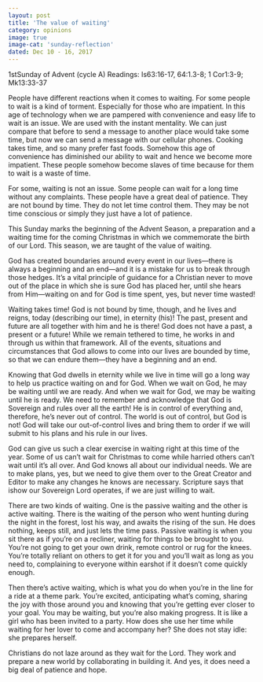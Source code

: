 ```yaml
---
layout: post
title: 'The value of waiting'
category: opinions
image: true
image-cat: 'sunday-reflection'
dated: Dec 10 - 16, 2017
---
```


1stSunday of Advent (cycle A)
Readings:	Is63:16-17, 64:1.3-8; 1 Cor1:3-9; Mk13:33-37

People have different reactions when it comes to waiting.  For some people to wait is a kind of torment.  Especially for those who are impatient.  In this age of technology when we are pampered with convenience and easy life to wait is an issue.  We are used with the instant mentality.  We can just compare that before to send a message to another place would take some time, but now we can send a message with our cellular phones.  Cooking takes time, and so many prefer fast foods.  Somehow this age of convenience has diminished our ability to wait and hence we become more impatient.  These people somehow become slaves of time because for them to wait is a waste of time.

For some, waiting is not an issue. Some people can wait for a long time without any complaints.  These people have a great deal of patience.  They are not bound by time.  They do not let time control them.  They may be not time conscious or simply they just have a lot of patience.

This Sunday marks the beginning of the Advent Season, a preparation and a waiting time for the coming Christmas in which we commemorate the birth of our Lord.  This season, we are taught of the value of waiting.

God has created boundaries around every event in our lives—there is always a beginning and an end—and it is a mistake for us to break through those hedges. It’s a vital principle of guidance for a Christian never to move out of the place in which she is sure God has placed her, until she hears from Him—waiting on and for God is time spent, yes, but never time wasted!

Waiting takes time! God is not bound by time, though, and he lives and reigns, today (describing our time), in eternity (his)! The past, present and future are all together with him and he is there! God does not have a past, a present or a future! While we remain tethered to time, he works in and through us within that framework. All of the events, situations and circumstances that God allows to come into our lives are bounded by time, so that we can endure them—they have a beginning and an end.

Knowing that God dwells in eternity while we live in time will go a long way to help us practice waiting on and for God. When we wait on God, he may be waiting until we are ready. And when we wait for God, we may be waiting until he is ready. We need to remember and acknowledge that God is Sovereign and rules over all the earth! He is in control of everything and, therefore, he’s never out of control. The world is out of control, but God is not! God will take our out-of-control lives and bring them to order if we will submit to his plans and his rule in our lives. 

God can give us such a clear exercise in waiting right at this time of the year.  Some of us can’t wait for Christmas to come while harried others can’t wait until it’s all over. And God knows all about our individual needs. We are to make plans, yes, but we need to give them over to the Great Creator and Editor to make any changes he knows are necessary. Scripture says that ishow our Sovereign Lord operates, if we are just willing to wait.

There are two kinds of waiting.  One is the passive waiting and the other is active waiting.  There is the waiting of the person who went hunting during the night in the forest, lost his way, and awaits the rising of the sun.  He does nothing, keeps still, and just lets the time pass.  Passive waiting is when you sit there as if you’re on a recliner, waiting for things to be brought to you.  You’re not going to get your own drink, remote control or rug for the knees.  You’re totally reliant on others to get it for you and you’ll wait as long as you need to, complaining to everyone within earshot if it doesn’t come quickly enough.

Then there’s active waiting, which is what you do when you’re in the line for a ride at a theme park.  You’re excited, anticipating what’s coming, sharing the joy with those around you and knowing that you’re getting ever closer to your goal.  You may be waiting, but you’re also making progress.  It is like a girl who has been invited to a party.  How does she use her time while waiting for her lover to come and accompany her?  She does not stay idle: she prepares herself.

Christians do not laze around as they wait for the Lord.  They work and prepare a new world by collaborating in building it.  And yes, it does need a big deal of patience and hope.
